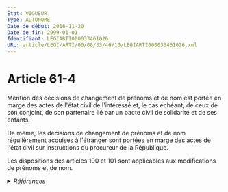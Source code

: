 ```yaml
---
État: VIGUEUR
Type: AUTONOME
Date de début: 2016-11-20
Date de fin: 2999-01-01
Identifiant: LEGIARTI000033461026
URL: article/LEGI/ARTI/00/00/33/46/10/LEGIARTI000033461026.xml
---
```


<h1>Article 61-4</h1>

Mention des décisions de changement de prénoms et de nom est portée en marge des
actes de l'état civil de l'intéressé et, le cas échéant, de ceux de son
conjoint, de son partenaire lié par un pacte civil de solidarité et de ses
enfants.<br />

De même, les décisions de changement de prénoms et de nom régulièrement acquises
à l'étranger sont portées en marge des actes de l'état civil sur instructions du
procureur de la République.<br />

Les dispositions des articles 100 et 101 sont applicables aux modifications de
prénoms et de nom.


<details>
  <summary><em>Références</em></summary>

  <h2>Articles faisant référence à l'article</h2>
  
  <ul>
    <li>
      <a href="https://legal.tricoteuses.fr//redirection/LEGIARTI000033460983?vers=git&vers=legifrance">Code civil - article 100 AUTONOME VIGUEUR, en vigueur depuis le 2016-11-20</a> CITATION cible
    </li>
    <li>
      <a href="https://legal.tricoteuses.fr//redirection/LEGIARTI000033423878?vers=git&vers=legifrance">LOI n° 2016-1547 du 18 novembre 2016 de modernisation de la justice du XXIe siècle - article 57 ENTIEREMENT_MODIF</a> MODIFIE source
    </li>
    <li>
      <a href="https://legal.tricoteuses.fr//redirection/LEGIARTI000006421521?vers=git&vers=legifrance">Code civil - article 101 AUTONOME VIGUEUR, en vigueur depuis le 1981-05-14</a> CITATION cible
    </li>
    <li>
      <a href="https://legal.tricoteuses.fr//redirection/LEGIARTI000006421514?vers=git&vers=legifrance">Code civil - article 100 AUTONOME MODIFIE, en vigueur du 1958-08-30 au 2016-11-20</a> CITATION cible
    </li>
  </ul>
  
  <h2>Références faites par l'article</h2>
  
  <ul>
    <li>
      1994-01-20 CITATION cible <a href="https://legal.tricoteuses.fr//redirection/LEGIARTI000006285836?vers=git&vers=legifrance">Décret n°94-52 du 20 janvier 1994 relatif à la procédure de changement de nom - article 7 AUTONOME VIGUEUR, en vigueur depuis le 1994-02-01</a>
    </li>
    <li>
      2016-11-18 MODIFIE cible <a href="https://legal.tricoteuses.fr//redirection/LEGIARTI000033423878?vers=git&vers=legifrance">LOI n° 2016-1547 du 18 novembre 2016 de modernisation de la justice du XXIe siècle - article 57 ENTIEREMENT_MODIF</a>
    </li>
    <li>
      2999-01-01 CITATION source <a href="https://legal.tricoteuses.fr//redirection/LEGIARTI000006421514?vers=git&vers=legifrance">Code civil - article 100 AUTONOME MODIFIE, en vigueur du 1958-08-30 au 2016-11-20</a>
    </li>
    <li>
      2999-01-01 CITATION source <a href="https://legal.tricoteuses.fr//redirection/LEGIARTI000006421521?vers=git&vers=legifrance">Code civil - article 101 AUTONOME VIGUEUR, en vigueur depuis le 1981-05-14</a>
    </li>
    <li>
      2999-01-01 CITATION cible <a href="https://legal.tricoteuses.fr//redirection/LEGIARTI000033437641?vers=git&vers=legifrance">Code civil - article 61-7 AUTONOME VIGUEUR, en vigueur depuis le 2016-11-20</a>
    </li>
    <li>
      CODIFICATION source Loi 1803-03-11
    </li>
  </ul>
</details>
